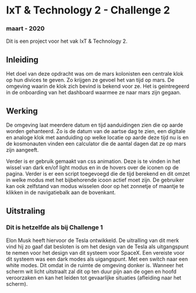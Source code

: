 

# IxT & Technology 2 - Challenge 2
### maart - 2020
Dit is een project voor het vak IxT & Technology 2. 

## Inleiding
Het doel van deze opdracht was om de mars kolonisten een centrale klok op hun divices te geven. Zo krijgen ze gevoel het van tijd op mars. De omgeving waarin de klok zich bevind is bekend voor ze. Het is geintregeerd in de onboarding van het dashboard waarmee ze naar mars zijn gegaan. 


## Werking 

De omgeving laat meerdere datum en tijd aanduidingen zien die op aarde worden gehanteerd. Zo is de datum van de aartse dag te zien, een digitale en analoge klok met aanduiding op welke locatie op aarde deze tijd nu is en de kosmonauten vinden een calculator die de aantal dagen dat ze op mars zijn aangeeft. 

Verder is er gebruik gemaakt van css animation. Deze is te vinden in het wissel van dark en/of light modus en in de hovers over de iconen op de pagina. Verder is er een script toegevoegd die de tijd berekend en dit omzet in welke modus met het bijbehorende icoon actief moet zijn. De gebruiker kan ook zelfstand van modus wisselen door op het zonnetje of maantje te klikken in de navigatiebalk aan de bovenkant.  


## Uitstraling 
### Dit is hetzelfde als bij Challenge 1 
Elon Musk heeft hiervoor de Tesla ontwikkeld. De uitralling van dit merk vind hij zo gaaf dat besloten is om het design van de Tesla als uitgangspunt te nemen voor het design van dit systeem voor SpaceX. Een vereiste voor dit systeem was een dark modes als uigangspunt. Met een switch naar een white modes. Dit omdat in de ruimte de omgeving donker is. Wanneer het scherm wit licht uitstraalt zal dit op ten duur pijn aan de ogen en hoofd veroorzaken en kan het leiden tot gevaarlijke situaties (afleiding naar het scherm). 

